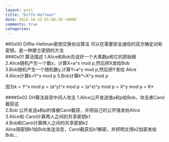 ```yaml
---
layout: post
title: "Diffe-Hellman"
date: 2015-10-22 01:08:28 +0800
comments: true
categories: 
---
```


##0x00 Diffie-Hellman密钥交换协议算法
可以在需要安全通信的双方确定对称密钥，是一种建立密钥的方法  
###0x01 算法描述
1.Alice和Bob先说好一个大素数p和它的原始根  
2.Alice随机产生一个数x，计算X=a^x mod p,然后把X发给Bob  
3.Bob随机产生一个随机数y,计算Y=a^y mod p,然后把Y发给  Alice  
4.Alice计算k=Y^x mod p
5.Bob计算k*=X^y mod p

因为k = Y^x mod p = (a^y)^x mod p = (a^x)^y mod p = X^y mod p = K*

####0x02 DH算法易受中间人攻击
1.Alice公开发送值a和p给Bob，攻击者Carol截获这  
2.Bob 公开发送a和p的值被Carol截获，并把自己的公开值发给Alice  
3.Alice和 Carol计算两人之间的共享密钥k1  
4.Bob和Carol计算两人之间的共享密钥k2  
Alice用密钥k1给Bob发送消息，Carol截获后k1解密，并把明文用k2加密发给Bob...  

